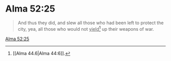 # Alma 52:25

> And thus they did, and slew all those who had been left to protect the city, yea, all those who would not <u>yield</u>[^a] up their weapons of war.

[Alma 52:25](https://www.churchofjesuschrist.org/study/scriptures/bofm/alma/52?lang=eng&id=p25#p25)


[^a]: [[Alma 44.6|Alma 44:6]].  
